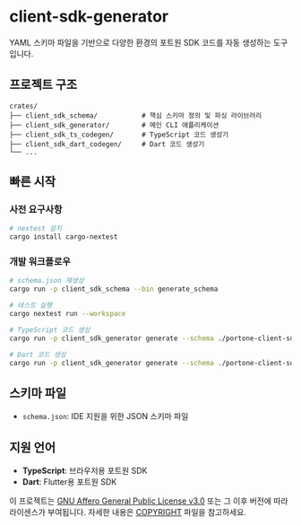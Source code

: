 # client-sdk-generator

YAML 스키마 파일을 기반으로 다양한 환경의 포트원 SDK 코드를 자동 생성하는 도구입니다.

## 프로젝트 구조

```
crates/
├── client_sdk_schema/           # 핵심 스키마 정의 및 파싱 라이브러리
├── client_sdk_generator/        # 메인 CLI 애플리케이션
├── client_sdk_ts_codegen/       # TypeScript 코드 생성기
├── client_sdk_dart_codegen/     # Dart 코드 생성기
└── ...
```

## 빠른 시작

### 사전 요구사항

```sh
# nextest 설치
cargo install cargo-nextest
```

### 개발 워크플로우

```sh
# schema.json 재생성
cargo run -p client_sdk_schema --bin generate_schema

# 테스트 실행
cargo nextest run --workspace

# TypeScript 코드 생성
cargo run -p client_sdk_generator generate --schema ./portone-client-sdk.yml --generator typescript ./output

# Dart 코드 생성
cargo run -p client_sdk_generator generate --schema ./portone-client-sdk.yml --generator dart ./output
```

## 스키마 파일

- `schema.json`: IDE 지원을 위한 JSON 스키마 파일

## 지원 언어

- **TypeScript**: 브라우저용 포트원 SDK
- **Dart**: Flutter용 포트원 SDK

이 프로젝트는 [GNU Affero General Public License v3.0] 또는 그 이후 버전에 따라 라이센스가 부여됩니다. 자세한 내용은 [COPYRIGHT] 파일을 참고하세요.

[GNU Affero General Public License v3.0]: LICENSE
[COPYRIGHT]: COPYRIGHT

